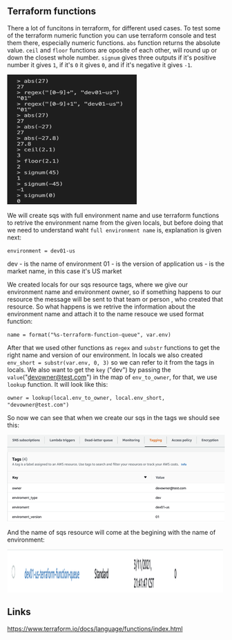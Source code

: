 ## Terraform functions

There a lot of funcitons in terraform, for different used cases. 
To test some of the terraform numeric function you can use terraform console and test them there, especially numeric functions. ```abs``` function returns the absolute value. ```ceil``` and ```floor``` functions are oposite of each other, will round up or down the closest whole number. ```signum``` gives three outputs if it's positive number it gives ```1```, if it's ```0``` it gives ```0```, and if it's negative it gives ```-1```.

<img src="aws_image/numeric.png" alt="aws" width="300" height="300">

We will create sqs with full environment name and use terraform functions to retrive the environment name from the given locals, but before doing that we need to understand waht ```full environment name``` is, explanation is given next:
```
environment = dev01-us
```
dev - is the name of environment
01 - is the version of application
us - is the market name,  in this case it's US market

We created locals for our sqs resource tags, where we give our environment name and environment owner, so if something happens to our resource the message will be sent to that team or person , who created that resource. So what happens is we retrive the information about the environment name and attach it to the name resouce we used format function:
```
name = format("%s-terraform-function-queue", var.env)
```
After that we used other functions as ```regex``` and ```substr``` functions to get the right name and version of our environment. In locals we also created ```env_short = substr(var.env, 0, 3)``` so we can refer to it from the tags in locals. We also want to get the ```key``` ("dev") by passing the ```value```("devowner@test.com") in the map of ```env_to_owner```, for that, we use ```lookup``` function. It will look like this:
```
owner = lookup(local.env_to_owner, local.env_short, "devowner@test.com")
```
So now we can see that when we create our sqs in the tags we should see this:

<img src="aws_image/sqs_tagging.png" alt="aws" width="600" height="200">

And the name of sqs resource will come at the begining with the name of environment:

<img src="aws_image/name_sqs.png" alt="aws" width="500" height="100">

## Links
 https://www.terraform.io/docs/language/functions/index.html
